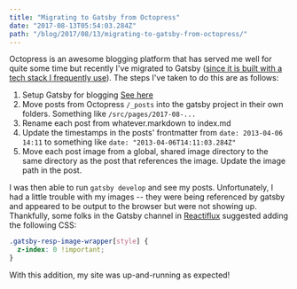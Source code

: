 ```yaml
---
title: "Migrating to Gatsby from Octopress"
date: "2017-08-13T05:54:03.284Z"
path: "/blog/2017/08/13/migrating-to-gatsby-from-octopress/"
---
```


Octopress is an awesome blogging platform that has served me well for quite some time but recently I've migrated to Gatsby ([since it is built with a tech stack I frequently use](/blog/2017/08/12/blogging-with-gatsby/)). The steps I've taken to do this are as follows: 

1. Setup Gatsby for blogging [See here](https://www.gatsbyjs.org/blog/2017-07-19-creating-a-blog-with-gatsby/)
1. Move posts from Octopress `/_posts` into the gatsby project in their own folders. Something like `/src/pages/2017-08-...`
1. Rename each post from whatever.markdown to index.md
1. Update the timestamps in the posts' frontmatter from `date: 2013-04-06 14:11` to something like `date: "2013-04-06T14:11:03.284Z"`
1. Move each post image from a global, shared image directory to the same directory as the post that references the image. Update the image path in the post.

I was then able to run `gatsby develop` and see my posts. Unfortunately, I had a little trouble with my images -- they were being referenced by gatsby and appeared to be output to the browser but were not showing up. Thankfully, some folks in the Gatsby channel in [Reactiflux](https://www.reactiflux.com/) suggested adding the following CSS:

```css
.gatsby-resp-image-wrapper[style] { 
  z-index: 0 !important;
}
```

With this addition, my site was up-and-running as expected!
